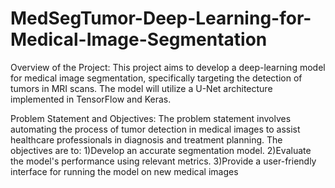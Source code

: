 # MedSegTumor-Deep-Learning-for-Medical-Image-Segmentation

Overview of the Project:
This project aims to develop a deep-learning model for medical image segmentation, specifically targeting the detection of tumors in MRI scans. The model will utilize a U-Net architecture implemented in TensorFlow and Keras.

Problem Statement and Objectives:
The problem statement involves automating the process of tumor detection in medical images to assist healthcare professionals in diagnosis and treatment planning. The objectives are to:
1)Develop an accurate segmentation model.
2)Evaluate the model's performance using relevant metrics.
3)Provide a user-friendly interface for running the model on new medical images
